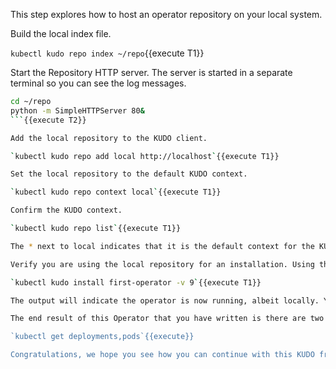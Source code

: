 This step explores how to host an operator repository on your local system.

Build the local index file.

`kubectl kudo repo index ~/repo`{{execute T1}}

Start the Repository HTTP server. The server is started in a separate terminal so you can see the log messages.

```bash
cd ~/repo
python -m SimpleHTTPServer 80&
```{{execute T2}}

Add the local repository to the KUDO client.

`kubectl kudo repo add local http://localhost`{{execute T1}}

Set the local repository to the default KUDO context.

`kubectl kudo repo context local`{{execute T1}}

Confirm the KUDO context.

`kubectl kudo repo list`{{execute T1}}

The * next to local indicates that it is the default context for the KUDO client.

Verify you are using the local repository for an installation. Using the verbose CLI output flag (-v) with KUDO it is possible to trace from where an operator is being installed from.

`kubectl kudo install first-operator -v 9`{{execute T1}}

The output will indicate the operator is now running, albeit locally. You will also see appropriate output in the second terminal tab running the Python http server.

The end result of this Operator that you have written is there are two new Nginx Pods running. In step 3 you created a declaration for the Nginx servers, but did not directly submit them to Kubernetes.  Instead when you deployed the Operator it took care of those management details. It's a simple example, but it works.

`kubectl get deployments,pods`{{execute}}

Congratulations, we hope you see how you can continue with this KUDO framework to create more [interesting operators such as these](https://kudo.dev/#get-kudo-operators).
